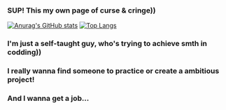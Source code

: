 ### SUP! This my own page of curse & cringe))

<!--
**TrueLubimec/TrueLubimec** is a ✨ _special_ ✨ repository because its `README.md` (this file) appears on your GitHub profile.

-->
[![Anurag's GitHub stats](https://github-readme-stats.vercel.app/api?username=TrueLubimec&theme=radical)](https://github.com/anuraghazra/github-readme-stats)
[![Top Langs](https://github-readme-stats.vercel.app/api/top-langs/?username=TrueLubimec&layout=compact&theme=radical)](https://github.com/anuraghazra/github-readme-stats)

### I'm just a self-taught guy, who's trying to achieve smth in codding))
### I really wanna find someone to practice or create a ambitious project!
### And I wanna get a job...
